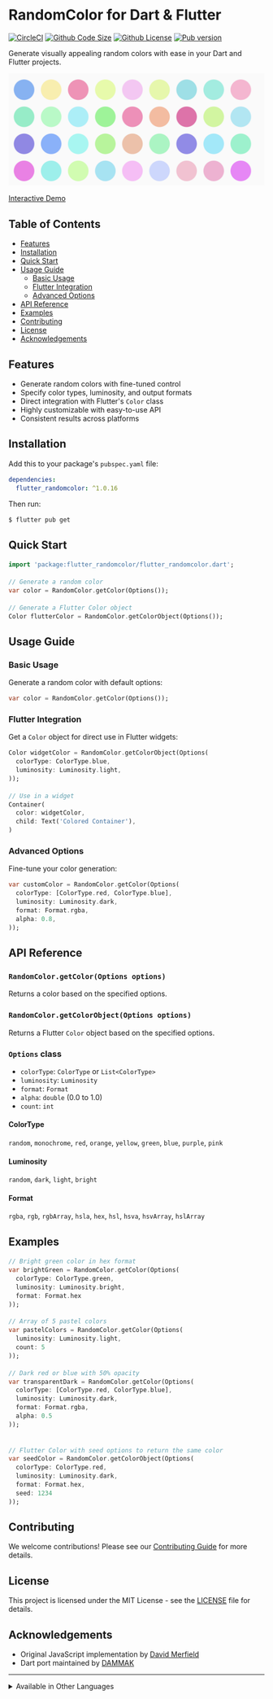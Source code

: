 # RandomColor for Dart & Flutter

[![CircleCI](https://circleci.com/gh/circleci/circleci-docs.svg?style=svg)](https://circleci.com/gh/DAMMAK/RandomColorDart)
[![Github Code Size](https://img.shields.io/github/languages/code-size/DAMMAK/RandomColorDart)](https://github.com/DAMMAK/RandomColorDart)
[![Github License](https://img.shields.io/github/license/DAMMAK/RandomColorDart)](https://github.com/DAMMAK/RandomColorDart/blob/master/LICENSE)
[![Pub version](https://img.shields.io/pub/v/flutter_randomcolor)](https://pub.dev/packages/flutter_randomcolor)

Generate visually appealing random colors with ease in your Dart and Flutter projects.

[//]: # (![Demo]&#40;https://github.com/DAMMAK/RandomColorDart/blob/master/randomcolor.png&#41;)
[![Demo](https://raw.githubusercontent.com/DAMMAK/RandomColorDart/refs/heads/main/randomcolor.png)](https://randomcolor.dammak.dev/)


[Interactive Demo](https://randomcolor.dammak.dev/)

## Table of Contents

- [Features](#features)
- [Installation](#installation)
- [Quick Start](#quick-start)
- [Usage Guide](#usage-guide)
    - [Basic Usage](#basic-usage)
    - [Flutter Integration](#flutter-integration)
    - [Advanced Options](#advanced-options)
- [API Reference](#api-reference)
- [Examples](#examples)
- [Contributing](#contributing)
- [License](#license)
- [Acknowledgements](#acknowledgements)

## Features

- Generate random colors with fine-tuned control
- Specify color types, luminosity, and output formats
- Direct integration with Flutter's `Color` class
- Highly customizable with easy-to-use API
- Consistent results across platforms

## Installation

Add this to your package's `pubspec.yaml` file:

```yaml
dependencies:
  flutter_randomcolor: ^1.0.16
```

Then run:

```bash
$ flutter pub get
```

## Quick Start

```dart
import 'package:flutter_randomcolor/flutter_randomcolor.dart';

// Generate a random color
var color = RandomColor.getColor(Options());

// Generate a Flutter Color object
Color flutterColor = RandomColor.getColorObject(Options());
```

## Usage Guide

### Basic Usage

Generate a random color with default options:

```dart
var color = RandomColor.getColor(Options());
```

### Flutter Integration

Get a `Color` object for direct use in Flutter widgets:

```dart
Color widgetColor = RandomColor.getColorObject(Options(
  colorType: ColorType.blue,
  luminosity: Luminosity.light,
));

// Use in a widget
Container(
  color: widgetColor,
  child: Text('Colored Container'),
)
```

### Advanced Options

Fine-tune your color generation:

```dart
var customColor = RandomColor.getColor(Options(
  colorType: [ColorType.red, ColorType.blue],
  luminosity: Luminosity.dark,
  format: Format.rgba,
  alpha: 0.8,
));
```

## API Reference

### `RandomColor.getColor(Options options)`

Returns a color based on the specified options.

### `RandomColor.getColorObject(Options options)`

Returns a Flutter `Color` object based on the specified options.

### `Options` class

- `colorType`: `ColorType` or `List<ColorType>`
- `luminosity`: `Luminosity`
- `format`: `Format`
- `alpha`: `double` (0.0 to 1.0)
- `count`: `int`

#### ColorType

`random`, `monochrome`, `red`, `orange`, `yellow`, `green`, `blue`, `purple`, `pink`

#### Luminosity

`random`, `dark`, `light`, `bright`

#### Format

`rgba`, `rgb`, `rgbArray`, `hsla`, `hex`, `hsl`, `hsva`, `hsvArray`, `hslArray`

## Examples

```dart
// Bright green color in hex format
var brightGreen = RandomColor.getColor(Options(
  colorType: ColorType.green,
  luminosity: Luminosity.bright,
  format: Format.hex
));

// Array of 5 pastel colors
var pastelColors = RandomColor.getColor(Options(
  luminosity: Luminosity.light,
  count: 5
));

// Dark red or blue with 50% opacity
var transparentDark = RandomColor.getColor(Options(
  colorType: [ColorType.red, ColorType.blue],
  luminosity: Luminosity.dark,
  format: Format.rgba,
  alpha: 0.5
));


// Flutter Color with seed options to return the same color
var seedColor = RandomColor.getColorObject(Options(
  colorType: ColorType.red,
  luminosity: Luminosity.dark,
  format: Format.hex,
  seed: 1234
));
```

## Contributing

We welcome contributions! Please see our [Contributing Guide](CONTRIBUTING.md) for more details.

## License

This project is licensed under the MIT License - see the [LICENSE](LICENSE) file for details.

## Acknowledgements

- Original JavaScript implementation by [David Merfield](https://github.com/davidmerfield/randomColor)
- Dart port maintained by [DAMMAK](https://github.com/DAMMAK)

---

<details>
<summary>Available in Other Languages</summary>

- [JavaScript](https://github.com/davidmerfield/randomColor)
- [C#](https://github.com/nathanpjones/randomColorSharped)
- [C++](https://github.com/xuboying/randomcolor-cpp)
- [Go](https://github.com/hansrodtang/randomcolor)
- [Python](https://github.com/kevinwuhoo/randomcolor-py)
- [Swift](https://github.com/onevcat/RandomColorSwift)
- [Objective-C](https://github.com/yageek/randomColor)
- [Java](https://github.com/lzyzsd/AndroidRandomColor)
- [R](https://github.com/ronammar/randomcoloR)
- [Rust](https://github.com/elementh/random_color)

</details>